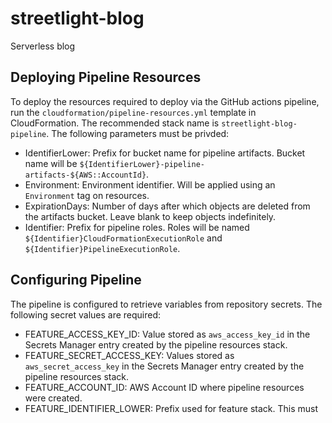 # streetlight-blog
Serverless blog

## Deploying Pipeline Resources

To deploy the resources required to deploy via the GitHub actions pipeline, run the 
`cloudformation/pipeline-resources.yml` template in CloudFormation. The recommended stack name is 
`streetlight-blog-pipeline`. The following parameters must be privded:
- IdentifierLower: Prefix for bucket name for pipeline artifacts. Bucket name will be 
  `${IdentifierLower}-pipeline-artifacts-${AWS::AccountId}`.
- Environment: Environment identifier. Will be applied using an `Environment` tag on resources.
- ExpirationDays: Number of days after which objects are deleted from the artifacts bucket. Leave blank to keep objects
  indefinitely.
- Identifier: Prefix for pipeline roles. Roles will be named `${Identifier}CloudFormationExecutionRole` and 
  `${Identifier}PipelineExecutionRole`.

## Configuring Pipeline

The pipeline is configured to retrieve variables from repository secrets. The following secret values are required:
- FEATURE_ACCESS_KEY_ID: Value stored as `aws_access_key_id` in the Secrets Manager entry created by the pipeline
  resources stack.
- FEATURE_SECRET_ACCESS_KEY: Values stored as `aws_secret_access_key` in the Secrets Manager entry created by the
  pipeline resources stack.
- FEATURE_ACCOUNT_ID: AWS Account ID where pipeline resources were created.
- FEATURE_IDENTIFIER_LOWER: Prefix used for feature stack. This must